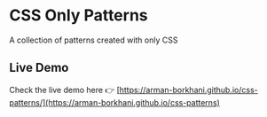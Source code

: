 # CSS Only Patterns
A collection of patterns created with only CSS

## Live Demo
Check the live demo here 👉  [https://arman-borkhani.github.io/css-patterns/](https://arman-borkhani.github.io/css-patterns)